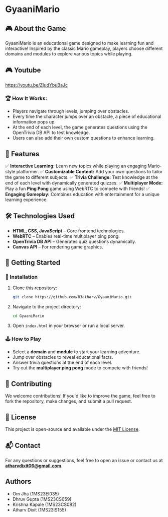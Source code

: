 # GyaaniMario

## 🎮 About the Game
GyaaniMario is an educational game designed to make learning fun and interactive! Inspired by the classic Mario gameplay, players choose different domains and modules to explore various topics while playing.

## 🎮 Youtube
https://youtu.be/ZIudYbuBaJc

### 🏆 How It Works:
- Players navigate through levels, jumping over obstacles.
- Every time the character jumps over an obstacle, a piece of educational information pops up.
- At the end of each level, the game generates questions using the OpenTrivia DB API to test knowledge.
- Users can also add their own custom questions to enhance learning.

## 🌟 Features
✅ **Interactive Learning:** Learn new topics while playing an engaging Mario-style platformer.
✅ **Customizable Content:** Add your own questions to tailor the game to different subjects.
✅ **Trivia Challenge:** Test knowledge at the end of each level with dynamically generated quizzes.
✅ **Multiplayer Mode:** Play a fun **Ping Pong** game using WebRTC to compete with friends!
✅ **Engaging Gameplay:** Combines education with entertainment for a unique learning experience.

## 🛠️ Technologies Used
- **HTML, CSS, JavaScript** – Core frontend technologies.
- **WebRTC** – Enables real-time multiplayer ping pong.
- **OpenTrivia DB API** – Generates quiz questions dynamically.
- **Canvas API** – For rendering game graphics.

## 🚀 Getting Started
### 🔧 Installation
1. Clone this repository:
   ```sh
   git clone https://github.com/83atharv/GyaaniMario.git
   ```
2. Navigate to the project directory:
   ```sh
   cd GyaaniMario
   ```
3. Open `index.html` in your browser or run a local server.

### 🕹️ How to Play
- Select a **domain** and **module** to start your learning adventure.
- Jump over obstacles to reveal educational facts.
- Answer trivia questions at the end of each level.
- Try out the **multiplayer ping pong** mode to compete with friends!

## 🤝 Contributing
We welcome contributions! If you'd like to improve the game, feel free to fork the repository, make changes, and submit a pull request.

## 📜 License
This project is open-source and available under the [MIT License](LICENSE).

## 📬 Contact
For any questions or suggestions, feel free to open an issue or contact us at **atharvdixit06@gmail.com**.

## Authors 
- Om Jha (1MS23EI035)
- Dhruv Gupta (1MS23CS059)
- Krishna Kapale (1MS23CS082)
- Atharv Dixit (1MS23IS155)

